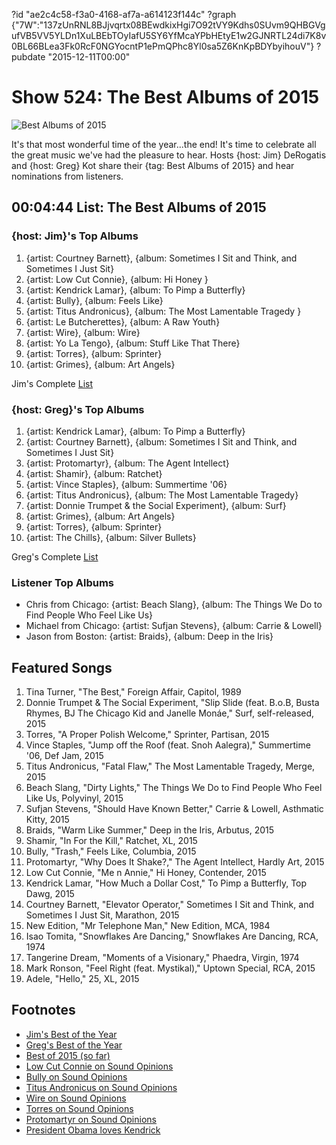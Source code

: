 ?id "ae2c4c58-f3a0-4168-af7a-a614123f144c"
?graph {"7W":"137zUnRNL8BJjvqrtx08BEwdkixHgi7O92tVY9Kdhs0SUvm9QHBGVgufVB5VV5YLDn1XuLBEbTOyIafU5SY6YfMcaYPbHEtyE1w2GJNRTL24di7K8v0BL66BLea3Fk0RcF0NGYocntP1ePmQPhc8Yl0sa5Z6KnKpBDYbyihouV"}
?pubdate "2015-12-11T00:00"

# Show 524: The Best Albums of 2015

![Best Albums of 2015](https://static.soundopinions.org/images/2015/bestof2015_web.jpg)

It's that most wonderful time of the year...the end!  It's time to celebrate all the great music we've had the pleasure to hear. Hosts {host: Jim} DeRogatis and {host: Greg} Kot share their {tag: Best Albums of 2015} and hear nominations from listeners.


## 00:04:44 List: The Best Albums of 2015

### {host: Jim}'s Top Albums
1. {artist: Courtney Barnett}, {album: Sometimes I Sit and Think, and Sometimes I Just Sit} 
2. {artist: Low Cut Connie}, {album: Hi Honey }
3. {artist: Kendrick Lamar}, {album: To Pimp a Butterfly} 
4. {artist: Bully}, {album: Feels Like}
5. {artist: Titus Andronicus}, {album: The Most Lamentable Tragedy }
6. {artist: Le Butcherettes}, {album: A Raw Youth} 
7. {artist: Wire}, {album: Wire} 
8. {artist: Yo La Tengo}, {album: Stuff Like That There} 
9. {artist: Torres}, {album: Sprinter}
10. {artist: Grimes}, {album: Art Angels}  

Jim's Complete [List](http://www.wbez.org/blogs/jim-derogatis/2015-12/counting-down-my-40-favorite-albums-2015-part-1-114075)

### {host: Greg}'s Top Albums
1. {artist: Kendrick Lamar}, {album: To Pimp a Butterfly}
2. {artist: Courtney Barnett}, {album: Sometimes I Sit and Think, and Sometimes I Just Sit}
3. {artist: Protomartyr}, {album: The Agent Intellect}
4. {artist: Shamir}, {album: Ratchet}
5. {artist: Vince Staples}, {album: Summertime '06}
6. {artist: Titus Andronicus}, {album: The Most Lamentable Tragedy}
7. {artist: Donnie Trumpet & the Social Experiment}, {album: Surf}
8. {artist: Grimes}, {album: Art Angels}
9. {artist: Torres}, {album: Sprinter}
10. {artist: The Chills}, {album: Silver Bullets}

Greg's Complete [List](http://www.chicagotribune.com/entertainment/music/kot/sc-best-pop-rock-albums-2015-ent-1202-20151203-column.html)

### Listener Top Albums

- Chris from Chicago: {artist: Beach Slang}, {album: The Things We Do to Find People Who Feel Like Us}
- Michael from Chicago: {artist: Sufjan Stevens}, {album: Carrie & Lowell}
- Jason from Boston: {artist: Braids}, {album: Deep in the Iris}


## Featured Songs

1. Tina Turner, "The Best," Foreign Affair, Capitol, 1989 
1. Donnie Trumpet & The Social Experiment, "Slip Slide (feat. B.o.B, Busta Rhymes, BJ The Chicago Kid and Janelle Monáe," Surf, self-released, 2015 
1. Torres, "A Proper Polish Welcome," Sprinter, Partisan, 2015 
1. Vince Staples, "Jump off the Roof (feat. Snoh Aalegra)," Summertime '06, Def Jam, 2015 
1. Titus Andronicus, "Fatal Flaw," The Most Lamentable Tragedy, Merge, 2015 
1. Beach Slang, "Dirty Lights," The Things We Do to Find People Who Feel Like Us, Polyvinyl, 2015 
1. Sufjan Stevens, "Should Have Known Better," Carrie & Lowell, Asthmatic Kitty, 2015 
1. Braids, "Warm Like Summer," Deep in the Iris, Arbutus, 2015 
1. Shamir, "In For the Kill," Ratchet, XL, 2015 
1. Bully, "Trash," Feels Like, Columbia, 2015 
1. Protomartyr, "Why Does It Shake?," The Agent Intellect, Hardly Art, 2015 
1. Low Cut Connie, "Me n Annie," Hi Honey, Contender, 2015 
1. Kendrick Lamar, "How Much a Dollar Cost," To Pimp a Butterfly, Top Dawg, 2015 
1. Courtney Barnett, "Elevator Operator," Sometimes I Sit and Think, and Sometimes I Just Sit, Marathon, 2015 
1. New Edition, "Mr Telephone Man," New Edition, MCA, 1984 
1. Isao Tomita, "Snowflakes Are Dancing," Snowflakes Are Dancing, RCA, 1974 
1. Tangerine Dream, "Moments of a Visionary," Phaedra, Virgin, 1974 
1. Mark Ronson, "Feel Right (feat. Mystikal)," Uptown Special, RCA, 2015 
1. Adele, "Hello," 25, XL, 2015 

## Footnotes
- [Jim's Best of the Year](http://www.wbez.org/blogs/jim-derogatis/2015-12/counting-down-my-40-favorite-albums-2015-part-1-114075)
- [Greg's Best of the Year](http://www.chicagotribune.com/entertainment/music/kot/sc-best-pop-rock-albums-2015-ent-1202-20151203-column.html)
- [Best of 2015 (so far)](/show/498)
- [Low Cut Connie on Sound Opinions](/show/519/#lowcutconnie)
- [Bully on Sound Opinions](/show/510/#bully)
- [Titus Andronicus on Sound Opinions](/show/284/#titusandronicus)
- [Wire on Sound Opinions](/show/512/#wire)
- [Torres on Sound Opinions](/show/501/#torres)
- [Protomartyr on Sound Opinions](/show/470/#protomartyr)
- [President Obama loves Kendrick](http://time.com/4143040/president-obama-kendrick-lamar-michelle-uptown-funk/)
